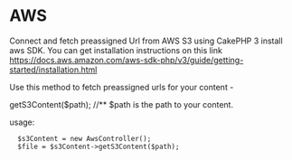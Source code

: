 # AWS
Connect and fetch preassigned Url from AWS S3 using CakePHP 3
install aws SDK. You can get installation instructions on this link 
https://docs.aws.amazon.com/aws-sdk-php/v3/guide/getting-started/installation.html

Use this method to fetch preassigned urls for your content -

getS3Content($path); //** $path is the path to your content.

usage: 

      $s3Content = new AwsController();
      $file = $s3Content->getS3Content($path);
      
 
